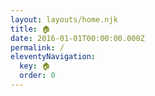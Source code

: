 ```yaml
---
layout: layouts/home.njk
title: 🏠
date: 2016-01-01T00:00:00.000Z
permalink: /
eleventyNavigation:
  key: 🏠
  order: 0
---
```


